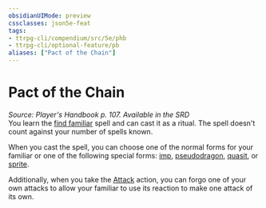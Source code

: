 ```yaml
---
obsidianUIMode: preview
cssclasses: json5e-feat
tags:
- ttrpg-cli/compendium/src/5e/phb
- ttrpg-cli/optional-feature/pb
aliases: ["Pact of the Chain"]
---
```

# Pact of the Chain
*Source: Player's Handbook p. 107. Available in the <span title='Systems Reference Document (5.1)'>SRD</span>*  
You learn the [find familiar](3-Mechanics/CLI/spells/find-familiar.md) spell and can cast it as a ritual. The spell doesn't count against your number of spells known.

When you cast the spell, you can choose one of the normal forms for your familiar or one of the following special forms: [imp](3-Mechanics/CLI/bestiary/fiend/imp.md), [pseudodragon](3-Mechanics/CLI/bestiary/dragon/pseudodragon.md), [quasit](3-Mechanics/CLI/bestiary/fiend/quasit.md), or [sprite](3-Mechanics/CLI/bestiary/fey/sprite.md).

Additionally, when you take the [Attack](3-Mechanics/CLI/rules/actions.md#Attack) action, you can forgo one of your own attacks to allow your familiar to use its reaction to make one attack of its own.